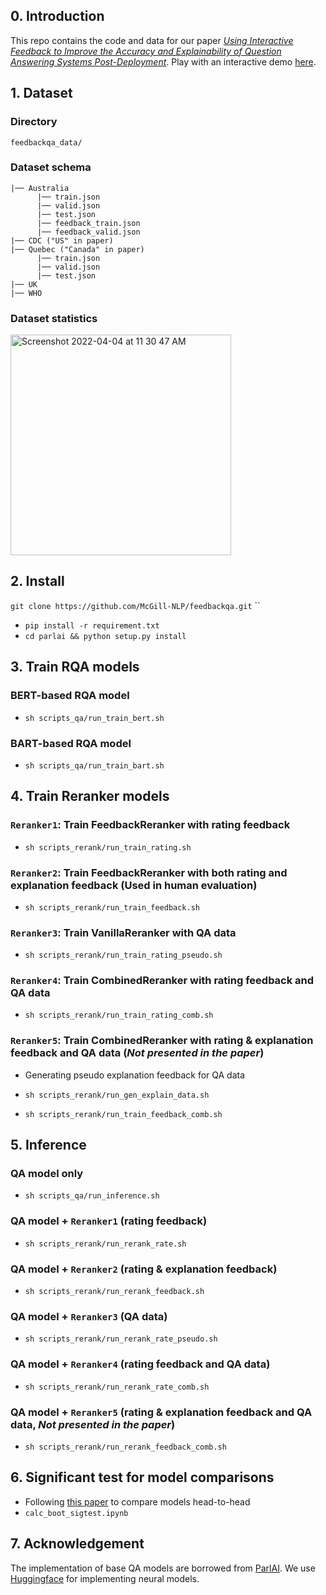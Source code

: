 ## 0. Introduction

This repo contains the code and data for our paper [*Using Interactive Feedback to Improve the  Accuracy and Explainability of Question Answering Systems Post-Deployment*](http://arxiv.org/abs/2204.03025). Play with an interactive demo [here](http://206.12.100.48:8080/).


## 1. Dataset

### Directory

`feedbackqa_data/`

### Dataset schema

```
|── Australia
      |── train.json
      |── valid.json
      |── test.json
      |── feedback_train.json
      |── feedback_valid.json
|── CDC ("US" in paper)
|── Quebec ("Canada" in paper)
      |── train.json
      |── valid.json
      |── test.json
|── UK
|── WHO

```
### Dataset statistics


<img width="353" alt="Screenshot 2022-04-04 at 11 30 47 AM" src="https://user-images.githubusercontent.com/54827718/161578845-5aed2727-e8a6-4247-890c-3094ef19b952.png">

## 2. Install

`git clone https://github.com/McGill-NLP/feedbackqa.git`
``
* `pip install -r requirement.txt`
* `cd parlai && python setup.py install` 
## 3. Train RQA models

### BERT-based RQA model

* `sh scripts_qa/run_train_bert.sh`

### BART-based RQA model

* `sh scripts_qa/run_train_bart.sh`

## 4. Train Reranker models

### `Reranker1`: Train FeedbackReranker with rating feedback

* `sh scripts_rerank/run_train_rating.sh`

### `Reranker2`: Train FeedbackReranker with both rating and explanation feedback (Used in human evaluation)

* `sh scripts_rerank/run_train_feedback.sh`

### `Reranker3`: Train VanillaReranker with QA data

* `sh scripts_rerank/run_train_rating_pseudo.sh`

### `Reranker4`: Train CombinedReranker with rating feedback and QA data

* `sh scripts_rerank/run_train_rating_comb.sh`

### `Reranker5`: Train CombinedReranker with rating & explanation feedback and QA data (*Not presented in the paper*)
* Generating pseudo explanation feedback for QA data

* `sh scripts_rerank/run_gen_explain_data.sh`
* `sh scripts_rerank/run_train_feedback_comb.sh`

## 5. Inference

### QA model only
* `sh scripts_qa/run_inference.sh`

### QA model + `Reranker1` (rating feedback)
* `sh scripts_rerank/run_rerank_rate.sh`

### QA model + `Reranker2` (rating & explanation feedback)
* `sh scripts_rerank/run_rerank_feedback.sh`

### QA model + `Reranker3` (QA data)
* `sh scripts_rerank/run_rerank_rate_pseudo.sh`

### QA model + `Reranker4` (rating feedback and QA data)
* `sh scripts_rerank/run_rerank_rate_comb.sh`

### QA model + `Reranker5` (rating & explanation feedback and QA data, *Not presented in the paper*)
* `sh scripts_rerank/run_rerank_feedback_comb.sh`

## 6. Significant test for model comparisons
* Following [this paper](https://aclanthology.org/D12-1091.pdf) to compare models head-to-head
* `calc_boot_sigtest.ipynb`

## 7. Acknowledgement

The implementation of base QA models are borrowed from [ParlAI](https://github.com/facebookresearch/ParlAI). We use [Huggingface](https://github.com/huggingface) for implementing neural models.


